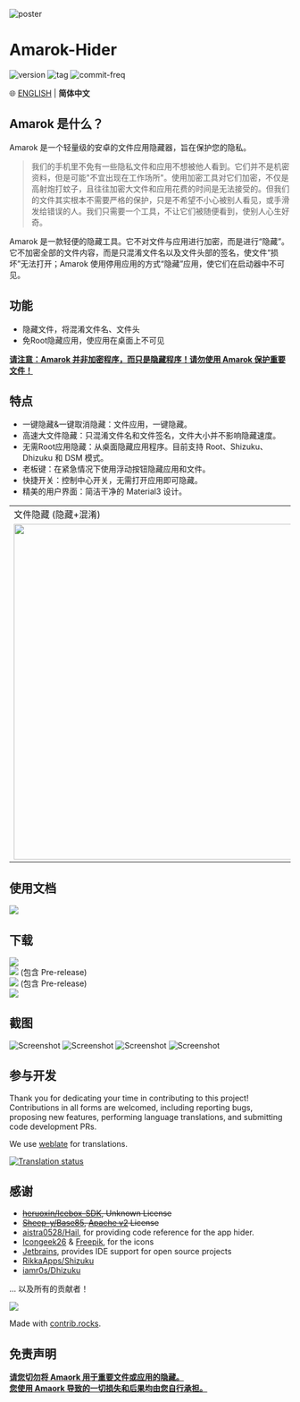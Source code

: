 
![poster](https://raw.githubusercontent.com/deltazefiro/ImageHost/master/amarok-169-poster.png)

# Amarok-Hider

![version](https://img.shields.io/visual-studio-app-center/releases/version/deltazefiro/Amarok/2e57e3f726f6bdf0b9bd5e3791bd2c5d1ab1dbe2)
![tag](https://img.shields.io/github/v/tag/deltazefiro/Amarok-Hider)
![commit-freq](https://img.shields.io/github/commit-activity/m/deltazefiro/Amarok-Hider)

🌐 [ENGLISH](https://github.com/deltazefiro/Amarok-Hider) | **简体中文**


## Amarok 是什么？

Amarok 是一个轻量级的安卓的文件应用隐藏器，旨在保护您的隐私。  

> 我们的手机里不免有一些隐私文件和应用不想被他人看到。它们并不是机密资料，但是可能"不宜出现在工作场所"。使用加密工具对它们加密，不仅是高射炮打蚊子，且往往加密大文件和应用花费的时间是无法接受的。但我们的文件其实根本不需要严格的保护，只是不希望不小心被别人看见，或手滑发给错误的人。我们只需要一个工具，不让它们被随便看到，使别人心生好奇。

Amarok 是一款轻便的隐藏工具。它不对文件与应用进行加密，而是进行“隐藏”。它不加密全部的文件内容，而是只混淆文件名以及文件头部的签名，使文件“损坏”无法打开；Amarok 使用停用应用的方式“隐藏”应用，使它们在启动器中不可见。

## 功能
- 隐藏文件，将混淆文件名、文件头  
- 免Root隐藏应用，使应用在桌面上不可见  

**<u>请注意：Amarok 并非加密程序，而只是隐藏程序！请勿使用 Amarok 保护重要文件！</u>**

## 特点
- 一键隐藏&一键取消隐藏：文件应用，一键隐藏。
- 高速大文件隐藏：只混淆文件名和文件签名，文件大小并不影响隐藏速度。
- 无需Root应用隐藏：从桌面隐藏应用程序。目前支持 Root、Shizuku、Dhizuku 和 DSM 模式。
- 老板键：在紧急情况下使用浮动按钮隐藏应用和文件。
- 快捷开关：控制中心开关，无需打开应用即可隐藏。
- 精美的用户界面：简洁干净的 Material3 设计。


<table>
  <tr>
    <td>文件隐藏 (隐藏+混淆)</td>
    <td>应用隐藏</td>
  </tr>
  <tr>
    <td><img src="https://s2.loli.net/2023/01/27/dHWMGPZV1krzjAg.gif" width="600"></td>
    <td><img src="https://s2.loli.net/2023/01/27/RsjLuC7AvwYFJzS.gif" width="600"></td>
  </tr>
 </table>


## 使用文档
[![](https://img.shields.io/badge/Amarok%E4%BD%BF%E7%94%A8%E6%96%87%E6%A1%A3-%E7%82%B9%E5%87%BB%E6%9F%A5%E7%9C%8B-brightgreen)](https://deltazefiro.github.io/Amarok-doc/)  


## 下载
[![](https://img.shields.io/f-droid/v/deltazero.amarok.foss)](https://f-droid.org/zh_Hans/packages/deltazero.amarok.foss/)  
[![](https://img.shields.io/endpoint?url=https://apt.izzysoft.de/fdroid/api/v1/shield/deltazero.amarok.foss)](https://apt.izzysoft.de/fdroid/index/apk/deltazero.amarok.foss)  (包含 Pre-release)  
[![](https://img.shields.io/github/v/release/deltazefiro/Amarok-Hider?include_prereleases&label=GithubRelease)](https://github.com/deltazefiro/Amarok-Hider/releases)  (包含 Pre-release)  
[![](https://img.shields.io/visual-studio-app-center/releases/version/deltazefiro/Amarok/2e57e3f726f6bdf0b9bd5e3791bd2c5d1ab1dbe2?color=blue&label=AppCenter)](https://install.appcenter.ms/users/deltazefiro/apps/amarok/distribution_groups/public)  


## 截图

![Screenshot](https://raw.githubusercontent.com/deltazefiro/ImageHost/master/amarok-169-1.png)
![Screenshot](https://raw.githubusercontent.com/deltazefiro/ImageHost/master/amarok-169-2.png)
![Screenshot](https://raw.githubusercontent.com/deltazefiro/ImageHost/master/amarok-169-3.png)
![Screenshot](https://raw.githubusercontent.com/deltazefiro/ImageHost/master/amarok-169-4.png)


## 参与开发
Thank you for dedicating your time in contributing to this project!
Contributions in all forms are welcomed, including reporting bugs, proposing new features, performing language translations, and submitting code development PRs.

We use [weblate](https://hosted.weblate.org/engage/amarok-hider/) for translations.  

<a href="https://hosted.weblate.org/engage/amarok-hider/">
<img src="https://hosted.weblate.org/widgets/amarok-hider/-/multi-auto.svg" alt="Translation status" />
</a>


## 感谢

- ~~[heruoxin/Icebox-SDK](https://github.com/heruoxin/IceBox-SDK), Unknown License~~
- ~~[Sheep-y/Base85](https://github.com/Sheep-y/Base85/), [Apache v2](https://github.com/Sheep-y/Base85/blob/master/LICENSE) License~~
- [aistra0528/Hail](https://github.com/aistra0528/Hail), for providing code reference for the app hider.
- [Icongeek26](https://www.flaticon.com/authors/icongeek26) & 
[Freepik](), for the icons
- [Jetbrains](https://www.jetbrains.com/community/opensource/#support), provides IDE support for open source projects
- [RikkaApps/Shizuku](https://github.com/RikkaApps/Shizuku)
- [iamr0s/Dhizuku](https://github.com/iamr0s/Dhizuku)

... 以及所有的贡献者！  

<a href="https://github.com/deltazefiro/Amarok-Hider/graphs/contributors">
<img src="https://contrib.rocks/image?repo=deltazefiro/Amarok-Hider&anon=1" />
</a>  

Made with [contrib.rocks](https://contrib.rocks).

## 免责声明

<u>**请您切勿将 Amaork 用于重要文件或应用的隐藏。**</u>  
<u>**您使用 Amaork 导致的一切损失和后果均由您自行承担。**</u>